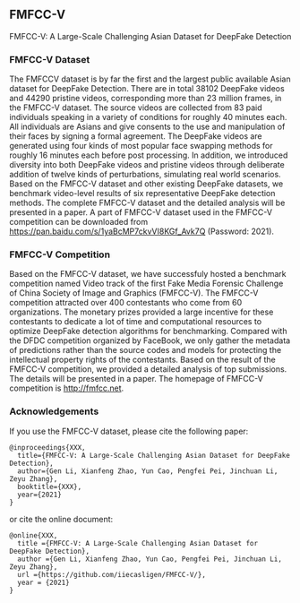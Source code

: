 ## FMFCC-V
FMFCC-V: A Large-Scale Challenging Asian Dataset for DeepFake Detection

### FMFCC-V Dataset

The FMFCCV dataset is by far the first and the largest public available Asian dataset for DeepFake Detection. There are in total 38102 DeepFake videos and 44290 pristine videos, corresponding more than 23 million frames, in the FMFCC-V dataset. The source videos are collected from 83 paid individuals speaking in a variety of conditions for roughly 40 minutes each. All individuals are Asians and give consents to the use and manipulation of their faces by signing a formal agreement. The DeepFake videos are generated using four kinds of most popular face swapping methods for roughly 16 minutes each before post processing. In addition, we introduced diversity into both DeepFake videos and pristine videos through deliberate addition of twelve kinds of perturbations, simulating real world scenarios. Based on the FMFCC-V dataset and other existing DeepFake datasets, we benchmark video-level results of six representative DeepFake detection methods. The complete FMFCC-V dataset and the detailed analysis will be presented in a paper. A part of FMFCC-V dataset used in the FMFCC-V competition can be downloaded from https://pan.baidu.com/s/1yaBcMP7ckvVI8KGf_Avk7Q (Password: 2021).

### FMFCC-V Competition

Based on the FMFCC-V dataset, we have successfuly hosted a benchmark competition named Video track of the first Fake Media Forensic Challenge of China Society of Image and Graphics (FMFCC-V). The FMFCC-V competition attracted over 400 contestants who come from 60 organizations. The monetary prizes provided a large incentive for these contestants to dedicate a lot of time and computational resources to optimize DeepFake detection algorithms for benchmarking. Compared with the DFDC competition organized by FaceBook, we only gather the metadata of predictions rather than the source codes and models for protecting the intellectual property rights of the contestants. Based on the result of the FMFCC-V competition, we provided a detailed analysis of top submissions. The details will be presented in a paper. The homepage of FMFCC-V competition is
http://fmfcc.net.

### Acknowledgements

If you use the FMFCC-V dataset, please cite the following paper:

	@inproceedings{XXX,
	  title={FMFCC-V: A Large-Scale Challenging Asian Dataset for DeepFake Detection},
	  author={Gen Li, Xianfeng Zhao, Yun Cao, Pengfei Pei, Jinchuan Li, Zeyu Zhang},
	  booktitle={XXX},
	  year={2021}
	}

or cite the online document:

	@online{XXX,
	  title ={FMFCC-V: A Large-Scale Challenging Asian Dataset for DeepFake Detection},
	  author ={Gen Li, Xianfeng Zhao, Yun Cao, Pengfei Pei, Jinchuan Li, Zeyu Zhang},
	  url ={https://github.com/iiecasligen/FMFCC-V/},
	  year = {2021}
	}

